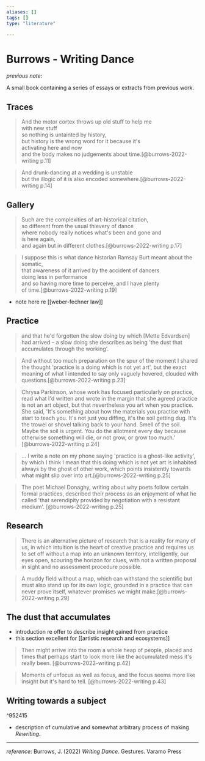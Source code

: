 ```yaml
---
aliases: []
tags: []
type: "literature"

---
```


# Burrows - Writing Dance

_previous note:_

A small book containing a series of essays or extracts from previous work.

## Traces

> And the motor cortex throws up old stuff to help me  
> with new stuff  
> so nothing is untainted by history,  
> but history is the wrong word for it because it's  
> activating here and now  
> and the body makes no judgements about time.[@burrows-2022-writing p.11]

> And drunk-dancing at a wedding is unstable  
> but the illogic of it is also encoded somewhere.[@burrows-2022-writing p.14]

## Gallery 

> Such are the complexities of art-historical citation,  
> so different from the usual thievery of dance  
> where nobody really notices what's been and gone and  
> is here again,  
> and again but in different clothes.[@burrows-2022-writing p.17]

> I suppose this is what dance historian Ramsay Burt meant about the somatic,  
> that awareness of it arrived by the accident of dancers  
> doing less in performance  
> and so having more time to perceive, and I have plenty  
> of time.[@burrows-2022-writing p.19]

- note here re [[weber-fechner law]]

## Practice

> and that he'd forgotten the slow doing by which [Mette Edvardsen] had arrived – a slow doing she describes as being 'the dust that accumulates through the working'.

> And without too much preparation on the spur of the moment I shared the thought 'practice is a doing which is not yet art', but the exact meaning of what I intended to say only vaguely hovered, clouded with questions.[@burrows-2022-writing p.23]

> Chrysa Parkinson, whose work has focused particularly on practice, read what I'd written and wrote in the margin that she agreed practice is not an art object, but that nevertheless you art when you practice. She said, 'It's something about how the materials you practise with start to teach you. It's not just you diffing, it's the soil getting dug. It's the trowel or shovel talking back to your hand. Smell of the soil. Maybe the soil is urgent. You do the allotment every day because otherwise something will die, or not grow, or grow too much.' [@burrows-2022-writing p.24]

> ... I write a note on my phone saying 'practice is a ghost-like activity', by which I think I mean that this doing which is not yet art is inhabited always by the ghost of other work, which points insistently towards what might slip over into art.[@burrows-2022-writing p.25]

> The poet Michael Donaghy, writing about why poets follow certain formal practices, described their process as an enjoyment of what he called 'that serendipity provided by negotiation with a resistant medium'. [@burrows-2022-writing p.25]

## Research 

> There is an alternative picture of research that is a reality for many of us, in which intuition is the heart of creative practice and requires us to set off without a map into an unknown territory, intelligently, our eyes open, scouring the horizon for clues, with not a written proposal in sight and no assessment procedure possible. 

> A muddy field without a map, which can withstand the scientific but must also stand up for its own logic, grounded in a practice that can never prove itself, whatever promises we might make.[@burrows-2022-writing p.29]

## The dust that accumulates

- introduction re offer to describe insight gained from practice
- this section excellent for [[artistic research and ecosystems]]

> Then might arrive into the room a whole heap of people, placed and times that perhaps start to look more like the accumulated mess it's really been. [@burrows-2022-writing p.42]  

> Moments of unfocus as well as focus, and the focus seems more like insight but it's hard to tell. [@burrows-2022-writing p.43]

## Writing towards a subject
^952415

- description of cumulative and somewhat arbitrary process of making _Rewriting_.

---
_reference:_ Burrows, J. (2022) _Writing Dance_. Gestures. Varamo Press